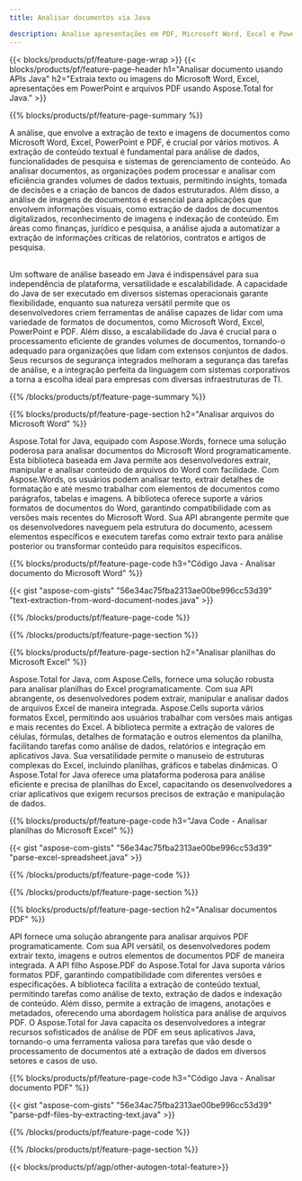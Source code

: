 ```yaml
---
title: Analisar documentos via Java 

description: Analise apresentações em PDF, Microsoft Word, Excel e PowerPoint por meio de seu aplicativo Java. Extraia texto ou imagens com facilidade.
---
```


{{< blocks/products/pf/feature-page-wrap >}}
{{< blocks/products/pf/feature-page-header h1="Analisar documento usando APIs Java" h2="Extraia texto ou imagens do Microsoft Word, Excel, apresentações em PowerPoint e arquivos PDF usando Aspose.Total for Java." >}}

{{% blocks/products/pf/feature-page-summary %}}

A análise, que envolve a extração de texto e imagens de documentos como Microsoft Word, Excel, PowerPoint e PDF, é crucial por vários motivos. A extração de conteúdo textual é fundamental para análise de dados, funcionalidades de pesquisa e sistemas de gerenciamento de conteúdo. Ao analisar documentos, as organizações podem processar e analisar com eficiência grandes volumes de dados textuais, permitindo insights, tomada de decisões e a criação de bancos de dados estruturados. Além disso, a análise de imagens de documentos é essencial para aplicações que envolvem informações visuais, como extração de dados de documentos digitalizados, reconhecimento de imagens e indexação de conteúdo. Em áreas como finanças, jurídico e pesquisa, a análise ajuda a automatizar a extração de informações críticas de relatórios, contratos e artigos de pesquisa.  <br /><br />

Um software de análise baseado em Java é indispensável para sua independência de plataforma, versatilidade e escalabilidade. A capacidade do Java de ser executado em diversos sistemas operacionais garante flexibilidade, enquanto sua natureza versátil permite que os desenvolvedores criem ferramentas de análise capazes de lidar com uma variedade de formatos de documentos, como Microsoft Word, Excel, PowerPoint e PDF. Além disso, a escalabilidade do Java é crucial para o processamento eficiente de grandes volumes de documentos, tornando-o adequado para organizações que lidam com extensos conjuntos de dados. Seus recursos de segurança integrados melhoram a segurança das tarefas de análise, e a integração perfeita da linguagem com sistemas corporativos a torna a escolha ideal para empresas com diversas infraestruturas de TI.

{{% /blocks/products/pf/feature-page-summary  %}}

{{% blocks/products/pf/feature-page-section  h2="Analisar arquivos do Microsoft Word" %}}

Aspose.Total for Java, equipado com Aspose.Words, fornece uma solução poderosa para analisar documentos do Microsoft Word programaticamente. Esta biblioteca baseada em Java permite aos desenvolvedores extrair, manipular e analisar conteúdo de arquivos do Word com facilidade. Com Aspose.Words, os usuários podem analisar texto, extrair detalhes de formatação e até mesmo trabalhar com elementos de documentos como parágrafos, tabelas e imagens. A biblioteca oferece suporte a vários formatos de documentos do Word, garantindo compatibilidade com as versões mais recentes do Microsoft Word. Sua API abrangente permite que os desenvolvedores naveguem pela estrutura do documento, acessem elementos específicos e executem tarefas como extrair texto para análise posterior ou transformar conteúdo para requisitos específicos.

{{% blocks/products/pf/feature-page-code h3="Código Java - Analisar documento do Microsoft Word" %}}

{{< gist "aspose-com-gists" "56e34ac75fba2313ae00be996cc53d39" "text-extraction-from-word-document-nodes.java" >}}

{{% /blocks/products/pf/feature-page-code  %}}

{{% /blocks/products/pf/feature-page-section %}}

{{% blocks/products/pf/feature-page-section  h2="Analisar planilhas do Microsoft Excel" %}}

Aspose.Total for Java, com Aspose.Cells, fornece uma solução robusta para analisar planilhas do Excel programaticamente. Com sua API abrangente, os desenvolvedores podem extrair, manipular e analisar dados de arquivos Excel de maneira integrada. Aspose.Cells suporta vários formatos Excel, permitindo aos usuários trabalhar com versões mais antigas e mais recentes do Excel. A biblioteca permite a extração de valores de células, fórmulas, detalhes de formatação e outros elementos da planilha, facilitando tarefas como análise de dados, relatórios e integração em aplicativos Java. Sua versatilidade permite o manuseio de estruturas complexas do Excel, incluindo planilhas, gráficos e tabelas dinâmicas. O Aspose.Total for Java oferece uma plataforma poderosa para análise eficiente e precisa de planilhas do Excel, capacitando os desenvolvedores a criar aplicativos que exigem recursos precisos de extração e manipulação de dados.

{{% blocks/products/pf/feature-page-code h3="Java Code - Analisar planilhas do Microsoft Excel" %}}

{{< gist "aspose-com-gists" "56e34ac75fba2313ae00be996cc53d39" "parse-excel-spreadsheet.java" >}}

{{% /blocks/products/pf/feature-page-code  %}}

{{% /blocks/products/pf/feature-page-section %}}

{{% blocks/products/pf/feature-page-section  h2="Analisar documentos PDF" %}}

API fornece uma solução abrangente para analisar arquivos PDF programaticamente. Com sua API versátil, os desenvolvedores podem extrair texto, imagens e outros elementos de documentos PDF de maneira integrada. A API filho Aspose.PDF do Aspose.Total for Java suporta vários formatos PDF, garantindo compatibilidade com diferentes versões e especificações. A biblioteca facilita a extração de conteúdo textual, permitindo tarefas como análise de texto, extração de dados e indexação de conteúdo. Além disso, permite a extração de imagens, anotações e metadados, oferecendo uma abordagem holística para análise de arquivos PDF. O Aspose.Total for Java capacita os desenvolvedores a integrar recursos sofisticados de análise de PDF em seus aplicativos Java, tornando-o uma ferramenta valiosa para tarefas que vão desde o processamento de documentos até a extração de dados em diversos setores e casos de uso.

{{% blocks/products/pf/feature-page-code h3="Código Java - Analisar documento PDF" %}}

{{< gist "aspose-com-gists" "56e34ac75fba2313ae00be996cc53d39" "parse-pdf-files-by-extracting-text.java" >}}

{{% /blocks/products/pf/feature-page-code  %}}

{{% /blocks/products/pf/feature-page-section %}}

{{< blocks/products/pf/agp/other-autogen-total-feature>}}